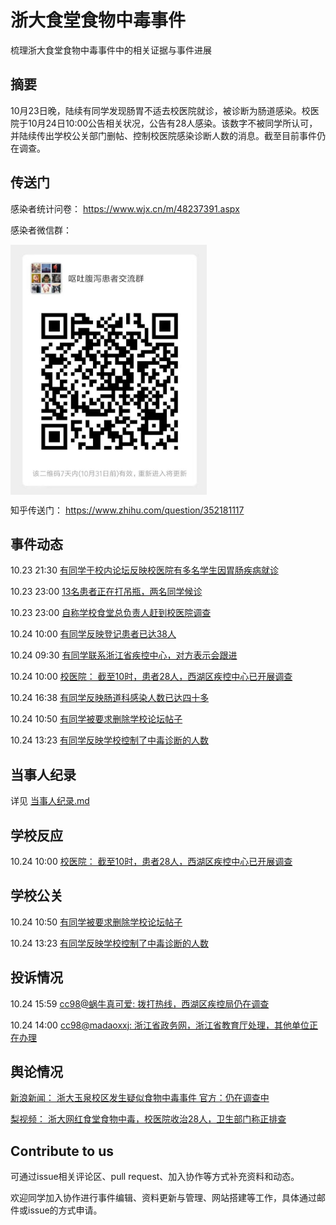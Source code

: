 # 浙大食堂食物中毒事件
梳理浙大食堂食物中毒事件中的相关证据与事件进展

## 摘要

10月23日晚，陆续有同学发现肠胃不适去校医院就诊，被诊断为肠道感染。校医院于10月24日10:00公告相关状况，公告有28人感染。该数字不被同学所认可，并陆续传出学校公关部门删帖、控制校医院感染诊断人数的消息。截至目前事件仍在调查。


## 传送门

感染者统计问卷： https://www.wjx.cn/m/48237391.aspx

感染者微信群： 

<img src="group.jpg" height="400" alt="group" align=center>


知乎传送门： https://www.zhihu.com/question/352181117



## 事件动态
10.23 21:30 [有同学于校内论坛反映校医院有多名学生因胃肠疾病就诊](患者相关动态.md)

10.23 23:00 [13名患者正在打吊瓶，两名同学候诊](患者相关动态.md)

10.23 23:00 [自称学校食堂总负责人赶到校医院调查](患者相关动态.md)

10.24 10:00 [有同学反映登记患者已达38人](患者相关动态.md)

10.24 09:30 [有同学联系浙江省疾控中心，对方表示会跟进](患者相关动态.md)

10.24 10:00 [校医院： 截至10时，患者28人，西湖区疾控中心已开展调查](http://zdyy.zju.edu.cn/redir.php?catalog_id=25&object_id=66762)

10.24 16:38 [有同学反映肠道科感染人数已达四十多](患者相关动态.md)

10.24 10:50 [有同学被要求删除学校论坛帖子](https://www.cc98.org/topic/4878793)

10.24 13:23 [有同学反映学校控制了中毒诊断的人数](https://www.cc98.org/topic/4878827/postid/796116814)


## 当事人纪录
详见 [当事人纪录.md](当事人纪录.md)


## 学校反应

10.24 10:00 [校医院： 截至10时，患者28人，西湖区疾控中心已开展调查](http://zdyy.zju.edu.cn/redir.php?catalog_id=25&object_id=66762)


## 学校公关

10.24 10:50 [有同学被要求删除学校论坛帖子](https://www.cc98.org/topic/4878793)

10.24 13:23 [有同学反映学校控制了中毒诊断的人数](https://www.cc98.org/topic/4878827/postid/796116814)



## 投诉情况

10.24 15:59 [cc98@蜗牛真可爱: 拨打热线，西湖区疾控局仍在调查](投诉情况.md)

10.24 14:00 [cc98@madaoxxj: 浙江省政务网，浙江省教育厅处理，其他单位正在办理](投诉情况.md)


## 舆论情况

[新浪新闻： 浙大玉泉校区发生疑似食物中毒事件 官方：仍在调查中](http://news.sina.com.cn/c/2019-10-24/doc-iicezuev4681222.shtml)

[梨视频： 浙大网红食堂食物中毒，校医院收治28人，卫生部门称正排查](https://v.qq.com/x/cover/mzc00200xr3v30v/y3012zcct2r.html)


## Contribute to us
可通过issue相关评论区、pull request、加入协作等方式补充资料和动态。

欢迎同学加入协作进行事件编辑、资料更新与管理、网站搭建等工作，具体通过邮件或issue的方式申请。
